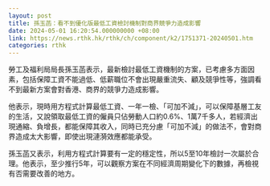 ```yaml
---
layout: post
title: 孫玉菡：看不到優化版最低工資檢討機制對商界競爭力造成影響
date: 2024-05-01 16:20:54.000000000 +08:00
link: https://news.rthk.hk/rthk/ch/component/k2/1751371-20240501.htm
categories: rthk
---
```


勞工及福利局局長孫玉菡表示，最新檢討最低工資機制的方案，已考慮多方面因素，包括保障工資不能過低、低薪職位不會出現嚴重流失、顧及競爭性等，強調看不到最新方案會對香港、商界的競爭力造成影響。

他表示，現時用方程式計算最低工資、一年一檢、「可加不減」，可以保障基層工友的生活，又說領取最低工資的僱員只佔勞動人口約0.6%、1萬7千多人，若經濟出現通縮、負增長，都能保障其收入，同時已充分慮「可加不減」的做法不，會對商界造成太大影響，即使出現漣漪效應都能承受。

孫玉菡又表示，利用方程式計算要有一定的穩定性，所以5至10年檢討一次屬於合理。他表示，至少推行5年，可以觀察方案在不同經濟周期變化下的數據，再檢視有否需要改善的地方。
